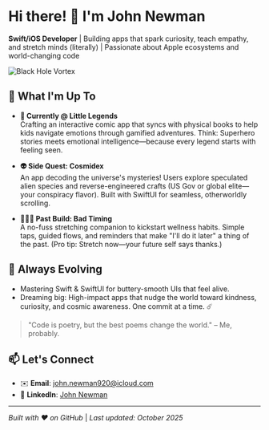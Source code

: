 # Hi there! 👋 I'm John Newman

**Swift/iOS Developer** | Building apps that spark curiosity, teach empathy, and stretch minds (literally) | Passionate about Apple ecosystems and world-changing code

![Black Hole Vortex](https://media.giphy.com/media/yRSCA5J11YYUHxIA6N/giphy.gif) 

## 🚀 What I'm Up To

- **🔭 Currently @ Little Legends**  
  Crafting an interactive comic app that syncs with physical books to help kids navigate emotions through gamified adventures. Think: Superhero stories meets emotional intelligence—because every legend starts with feeling seen.

- **👽 Side Quest: Cosmidex**  
  An app decoding the universe's mysteries! Users explore speculated alien species and reverse-engineered crafts (US Gov or global elite—your conspiracy flavor). Built with SwiftUI for seamless, otherworldly scrolling.

- **🙆🏻‍♂️ Past Build: Bad Timing**  
  A no-fuss stretching companion to kickstart wellness habits. Simple taps, guided flows, and reminders that make "I'll do it later" a thing of the past. (Pro tip: Stretch now—your future self says thanks.)

## 🌱 Always Evolving

- Mastering Swift & SwiftUI for buttery-smooth UIs that feel alive.  
- Dreaming big: High-impact apps that nudge the world toward kindness, curiosity, and cosmic awareness. One commit at a time. ☄️

> "Code is poetry, but the best poems change the world." – Me, probably.

## 📫 Let's Connect
- ✉️ **Email**: [john.newman920@icloud.com](mailto:john.newman920@icloud.com)  
- 💼 **LinkedIn**: [John Newman](www.linkedin.com/in/jnewmandev)

---

*Built with ❤️ on GitHub* | *Last updated: October 2025*
